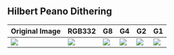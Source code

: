 Hilbert Peano Dithering
-----------------------

| Original Image | RGB332 | G8 | G4 | G2 | G1
|----------------|--------|----|----|----|----|
| [![](images/orig/lenna_small.png)](../../images/orig/lenna.png) | [![](images/hilbert_peano/hilbert_peano_dithering_lenna_small_9.png)](../../images/hilbert_peano/hilbert_peano_dithering_lenna_9.png) | [![](images/hilbert_peano/hilbert_peano_dithering_lenna_small_20.png)](../../images/hilbert_peano/hilbert_peano_dithering_lenna_20.png) | [![](images/hilbert_peano/hilbert_peano_dithering_lenna_small_19.png)](../../images/hilbert_peano/hilbert_peano_dithering_lenna_19.png) | [![](images/hilbert_peano/hilbert_peano_dithering_lenna_small_18.png)](../../images/hilbert_peano/hilbert_peano_dithering_lenna_18.png) | [![](images/hilbert_peano/hilbert_peano_dithering_lenna_small_17.png)](../../images/hilbert_peano/hilbert_peano_dithering_lenna_17.png)
